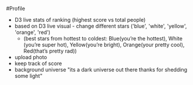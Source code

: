 #Profile

- D3 live stats of ranking (highest score vs total people)
- based on D3 live visual - change different stars ('blue', 'white', 'yellow', 'orange', 'red')
    - (best stars from hottest to coldest: Blue(you’re the hottest), White (you’re super hot), Yellow(you’re bright), Orange(your pretty cool), Red(that’s pretty rad))
- upload photo
- keep track of score
- background universe "its a dark universe out there thanks for shedding some light"
